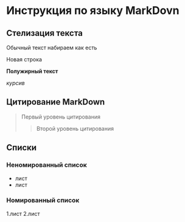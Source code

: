 # Инструкция по  языку MarkDovn

## Стелизация текста

Обычный текст набираем как есть

Новая строка

**Полужирный текст**

*курсив*

## Цитирование MarkDown

>Первый уровень цитирования
>>Второй уровень цитирования

## Списки
### Неномированный список
* лист
* лист
### Номированный список
1.лист
2.лист


